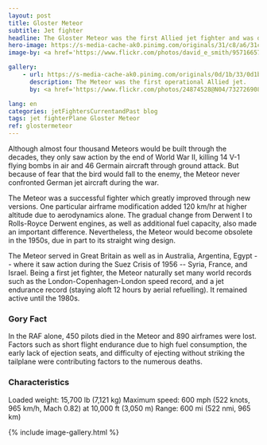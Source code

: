 ```yaml
---
layout: post
title: Gloster Meteor
subtitle: Jet fighter
headline: The Gloster Meteor was the first Allied jet fighter and was developed by Britain from 1940 to its first flight in 1943. Its engines, however — the main complication in jet aviation — had been in planning since 1936.
hero-image: https://s-media-cache-ak0.pinimg.com/originals/31/c8/a6/31c8a69941ac528e54b263ff8065943e.jpg
image-by: <a href='https://www.flickr.com/photos/david_e_smith/9571665750/in/photolist-srhjnU-fEPfTt-aDwHL-oxwUSc-a9jdeb-byMTDC-seVnqj-ni9oXC-5MTZcj-piFezk-nxYm9s-nxAbfy-oFAkFg-76gXPJ-dPUmPp-fzPhKQ-f9x4aV-p7fv74-bVSXUD-fmzvU2-dA2dvD-uTft5L-oPKt2v-fmzy5F-bVSY6g-ofMr9T-aasUzL-aasgiG-oPKPPo-oPLfMM-muW2qH-fmzvDX-cauaPC-8ZNzc5-cdffNQ-9XufTE-9XrfS4-fmzwg8-7u8DFh-fmzyhR-9XrdNZ-d9Z6QF-d9Z7tE-d1yFFA-9Xu3No-oPKQ6L-feCC8i-ctosDA-bVSXHB-niwefq' target='_new'>Gloster Meteor</a> by <a href='https://www.flickr.com/photos/david_e_smith/' target='_new'>Dave_S.</a> under <a href='https://creativecommons.org/licenses/by/2.0/' target='_new'>Attribution 2.0 Generic</a>

gallery:
    - url: https://s-media-cache-ak0.pinimg.com/originals/0d/1b/33/0d1b33ff15b407c18fd86d4ff689097f.jpg
      description: The Meteor was the first operational Allied jet.
      by: <a href='https://www.flickr.com/photos/24874528@N04/7327269086/in/photolist-cauaPC-8ZNzc5-cdffNQ-9XufTE-9XrfS4-fmzwg8-7u8DFh-fmzyhR-9XrdNZ-d9Z6QF-d9Z7tE-d1yFFA-9Xu3No-oPKQ6L-feCC8i-ctosDA-bVSXHB-niwefq-Gpg9ZG-muQs32-aCiuA-nYj6U2-oPKNS3-feCBig-81S46Y-78fXNG-p4fMiH-p6ZaXD-ctotn1-fmzxyp-n2MFJ8-fmPKT9-p7fuBM-fmzw4V-HrvEU-8eqeGw-d9Z6Ex-n2MgGn-p4fyxd-9nmKVW-86mMFt-fmzxJ6-8emXCB-9Xrmr4-7agEd7-ffh4ni-muVWoP-7rHmU7-9VB8y2-2BpCU' target='_new'>Gloster Meteor - Duxford Jubilee Airshow 2012</a> by <a href='https://www.flickr.com/photos/24874528@N04/' target='_new'>Airwolfhound</a> under <a href='https://creativecommons.org/licenses/by-sa/2.0/' target='_new'>Attribution-ShareAlike 2.0 Generic</a>

lang: en
categories: jetFightersCurrentandPast blog
tags: jet fighterPlane Gloster Meteor
ref: glostermeteor
---
```

Although almost four thousand Meteors would be built through the decades, they only saw action by the end of World War II, killing 14 V-1 flying bombs in air and 46 Germain aircraft through ground attack. But because of fear that the bird would fall to the enemy, the Meteor never confronted German jet aircraft during the war.

The Meteor was a successful fighter which greatly improved through new versions. One particular airframe modification added 120 km/hr at higher altitude due to aerodynamics alone. The gradual change from Derwent I to Rolls-Royce Derwent engines, as well as additional fuel capacity, also made an important difference. Nevertheless, the Meteor would become obsolete in the 1950s, due in part to its straight wing design.

The Meteor served in Great Britain as well as in Australia, Argentina, Egypt -- where it saw action during the Suez Crisis of 1956 -- Syria, France, and Israel. Being a first jet fighter, the Meteor naturally set many world records such as the London-Copenhagen-London speed record, and a jet endurance record (staying aloft 12 hours by aerial refuelling). It remained active until the 1980s.

<h3>Gory Fact</h3>
In the RAF alone, 450 pilots died in the Meteor and 890 airframes were lost. Factors such as short flight endurance due to high fuel consumption, the early lack of ejection seats, and difficulty of ejecting without striking the tailplane were contributing factors to the numerous deaths.

<h3>Characteristics</h3>
Loaded weight: 15,700 lb (7,121 kg)
Maximum speed: 600 mph (522 knots, 965 km/h, Mach 0.82) at 10,000 ft (3,050 m)
Range: 600 mi (522 nmi, 965 km)

{% include image-gallery.html %}
